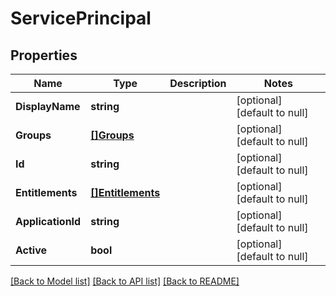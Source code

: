 # ServicePrincipal

## Properties
Name | Type | Description | Notes
------------ | ------------- | ------------- | -------------
**DisplayName** | **string** |  | [optional] [default to null]
**Groups** | [**[]Groups**](Groups.md) |  | [optional] [default to null]
**Id** | **string** |  | [optional] [default to null]
**Entitlements** | [**[]Entitlements**](Entitlements.md) |  | [optional] [default to null]
**ApplicationId** | **string** |  | [optional] [default to null]
**Active** | **bool** |  | [optional] [default to null]

[[Back to Model list]](../README.md#documentation-for-models) [[Back to API list]](../README.md#documentation-for-api-endpoints) [[Back to README]](../README.md)


